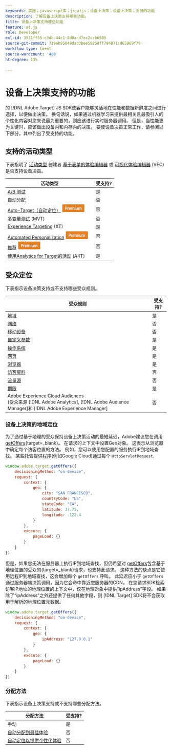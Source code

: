```yaml
---
keywords: 实施；javascript库；js;atjs；设备上决策；设备上决策；支持的功能
description: 了解设备上决策支持哪些功能。
title: 设备上决策支持哪些功能
feature: at.js
role: Developer
exl-id: 3531ff55-c3db-44c1-8d0a-d7ec2ccb6505
source-git-commit: 719eb95049dad3bee5925dff794871cd65969f79
workflow-type: tm+mt
source-wordcount: '480'
ht-degree: 13%

---
```


# 设备上决策支持的功能

的 [!DNL Adobe Target] JS SDK使客户能够灵活地在性能和数据新鲜度之间进行选择，以便做出决策。 换句话说，如果通过机器学习来提供最相关且最吸引人的个性化内容对您来说最为重要的，则应该进行实时服务器调用。 但是，当性能更为关键时，应该做出设备内和内存内的决策。 要使设备决策正常工作，请参阅以下部分，其中列出了受支持的功能。

## 支持的活动类型

下表指明了 [活动类型](/help/main/c-activities/target-activities-guide.md) 创建者 [基于表单的体验编辑器](/help/main/c-experiences/form-experience-composer.md) 或 [可视化体验编辑器](/help/main/c-experiences/c-visual-experience-composer/visual-experience-composer.md) (VEC)是否支持设备决策。

| 活动类型 | 受支持? |
| --- | --- |
| [A/B 测试](/help/main/c-activities/t-test-ab/test-ab.md) | 是 |
| [自动分配](/help/main/c-activities/automated-traffic-allocation/automated-traffic-allocation.md) | 否 |
| [Auto-Target（自动定位）](/help/main/c-activities/auto-target/auto-target-to-optimize.md) ![Premium](/help/main/assets/premium.png) | 否 |
| [多变量测试](/help/main/c-activities/c-multivariate-testing/multivariate-testing.md) (MVT) | 否 |
| [Experience Targeting](/help/main/c-activities/t-experience-target/experience-target.md) (XT) | 是 |
| [Automated Personalization](/help/main/c-activities/t-automated-personalization/automated-personalization.md) ![Premium](/help/main/assets/premium.png) | 否 |
| [推荐](/help/main/c-recommendations/recommendations.md) ![Premium](/help/main/assets/premium.png) | 否 |
| [使用Analytics for Target的活动](/help/main/c-integrating-target-with-mac/a4t/a4t.md) (A4T) | 是 |

## 受众定位

下表指示设备决策支持或不支持哪些受众规则。

| 受众规则 | 受支持? |
| --- | --- |
| [地域](/help/main/c-target/c-audiences/c-target-rules/geo.md) | 是 |
| [网络](/help/main/c-target/c-audiences/c-target-rules/network.md) | 否 |
| [移动设备](/help/main/c-target/c-audiences/c-target-rules/mobile.md) | 否 |
| [自定义参数](/help/main/c-target/c-audiences/c-target-rules/custom-parameters.md) | 是 |
| [操作系统](/help/main/c-target/c-audiences/c-target-rules/operating-system.md) | 是 |
| [网页](/help/main/c-target/c-audiences/c-target-rules/site-pages.md) | 是 |
| [浏览器](/help/main/c-target/c-audiences/c-target-rules/browser.md) | 是 |
| [访客资料](/help/main/c-target/c-audiences/c-target-rules/visitor-profile.md) | 否 |
| [流量源](/help/main/c-target/c-audiences/c-target-rules/traffic-sources.md) | 否 |
| [期限](/help/main/c-target/c-audiences/c-target-rules/time-frame.md) | 是 |
| Adobe Experience Cloud Audiences<br>(受众来源 [!DNL Adobe Analytics], [!DNL Adobe Audience Manager]和 [!DNL Adobe Experience Manager] | 否 |

### 设备上决策的地域定位

为了通过基于地理的受众保持设备上决策活动的最短延迟，Adobe建议您在调用 [getOffers](https://developer.adobe.com/target/implement/client-side/atjs/atjs-functions/adobe-target-getoffers-atjs-2/){target=_blank}。 在请求的上下文中设置Geo对象。 这表示从浏览器中确定每个访客位置的方法。 例如，您可以使用您配置的服务执行IP到地域查找。 某些托管提供程序(例如Google Cloud)通过每个 `HttpServletRequest`.

```javascript
window.adobe.target.getOffers({ 
	decisioningMethod: "on-device", 
	request: { 
		context: { 
			geo: { 
				city: "SAN FRANCISCO", 
				countryCode: "US", 
				stateCode: "CA", 
				latitude: 37.75, 
				longitude: -122.4 
			} 
		}, 
		execute: { 
			pageLoad: {} 
		} 
	} 
})
```

但是，如果您无法在服务器上执行IP到地域查找，但仍希望对 [getOffers](https://developer.adobe.com/target/implement/client-side/atjs/atjs-functions/adobe-target-getoffers-atjs-2/)包含基于地理位置的受众的{target=_blank}请求，也支持此请求。 这种方法的缺点是它使用远程IP到地域查找，这会增加每个 `getOffers` 呼叫。 此延迟应小于 `getOffers` 通过服务器端决策调用，因为它会命中靠近您服务器的CDN。 在您请求SDK检索访客IP地址的地理位置的上下文中，仅在地理对象中提供“ipAddress”字段。 如果除了“ipAddress”之外还提供了任何其他字段，则 [!DNL Target] SDK将不会获取用于解析的地理位置元数据。

```javascript
window.adobe.target.getOffers({ 
	decisioningMethod: "on-device", 
	request: { 
		context: { 
			geo: { 
				ipAddress: "127.0.0.1" 
			} 
		}, 
		execute: { 
			pageLoad: {} 
		} 
	} 
})
```

### 分配方法

下表指示设备上决策支持或不支持哪些分配方法。

| 分配方法 | 受支持? |
| --- | --- |
| 手动 | 是 |
| [自动分配到最佳体验](/help/main/c-activities/automated-traffic-allocation/automated-traffic-allocation.md) | 否 |
| [自动定位以提供个性化体验](/help/main/c-activities/auto-target/auto-target-to-optimize.md) | 否 |
